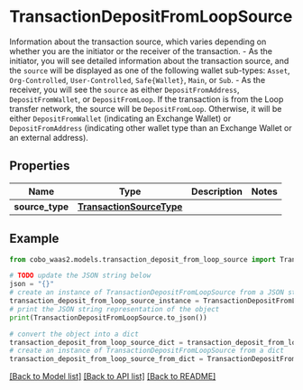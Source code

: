 # TransactionDepositFromLoopSource

Information about the transaction source, which varies depending on whether you are the initiator or the receiver of the transaction.   - As the initiator, you will see detailed information about the transaction source, and the `source` will be displayed as one of the following wallet sub-types: `Asset`, `Org-Controlled`, `User-Controlled`, `Safe{Wallet}`, `Main`, or `Sub`. - As the receiver, you will see the `source` as either `DepositFromAddress`, `DepositFromWallet`, or `DepositFromLoop`. If the transaction is from the Loop transfer network, the source will be `DepositFromLoop`. Otherwise, it will be either `DepositFromWallet` (indicating an Exchange Wallet) or `DepositFromAddress` (indicating other wallet type than an Exchange Wallet or an external address). 

## Properties

Name | Type | Description | Notes
------------ | ------------- | ------------- | -------------
**source_type** | [**TransactionSourceType**](TransactionSourceType.md) |  | 

## Example

```python
from cobo_waas2.models.transaction_deposit_from_loop_source import TransactionDepositFromLoopSource

# TODO update the JSON string below
json = "{}"
# create an instance of TransactionDepositFromLoopSource from a JSON string
transaction_deposit_from_loop_source_instance = TransactionDepositFromLoopSource.from_json(json)
# print the JSON string representation of the object
print(TransactionDepositFromLoopSource.to_json())

# convert the object into a dict
transaction_deposit_from_loop_source_dict = transaction_deposit_from_loop_source_instance.to_dict()
# create an instance of TransactionDepositFromLoopSource from a dict
transaction_deposit_from_loop_source_from_dict = TransactionDepositFromLoopSource.from_dict(transaction_deposit_from_loop_source_dict)
```
[[Back to Model list]](../README.md#documentation-for-models) [[Back to API list]](../README.md#documentation-for-api-endpoints) [[Back to README]](../README.md)


